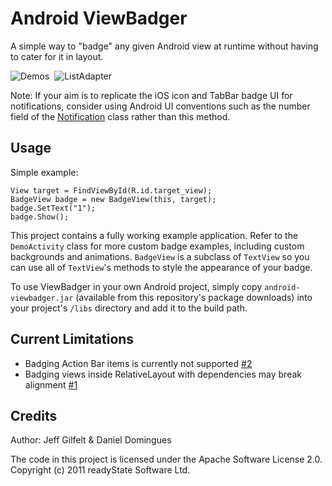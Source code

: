 Android ViewBadger
==================

A simple way to "badge" any given Android view at runtime without having to cater for it in layout.

![Demos](http://www.jeffgilfelt.com/viewbadger/vb-1a.png "Demos")&nbsp;
![ListAdapter](http://www.jeffgilfelt.com/viewbadger/vb-2a.png "ListAdapter")

Note: If your aim is to replicate the iOS icon and TabBar badge UI for notifications, consider using Android UI conventions such as the number field of the [Notification](http://developer.android.com/reference/android/app/Notification.html "Notification") class rather than this method.

Usage
-----

Simple example:

    View target = FindViewById(R.id.target_view);
    BadgeView badge = new BadgeView(this, target);
    badge.SetText("1");
    badge.Show();

This project contains a fully working example application. Refer to the `DemoActivity` class for more custom badge examples, including custom backgrounds and animations. `BadgeView` is a subclass of `TextView` so you can use all of `TextView`'s methods to style the appearance of your badge.

To use ViewBadger in your own Android project, simply copy `android-viewbadger.jar` (available from this repository's package downloads) into your project's `/libs` directory and add it to the build path.

Current Limitations
-------------------

- Badging Action Bar items is currently not supported [#2](https://github.com/jgilfelt/android-viewbadger/issues/2)
- Badging views inside RelativeLayout with dependencies may break alignment [#1](https://github.com/jgilfelt/android-viewbadger/issues/1)

Credits
-------

Author: Jeff Gilfelt & Daniel Domingues

The code in this project is licensed under the Apache Software License 2.0.
<br />
Copyright (c) 2011 readyState Software Ltd.
